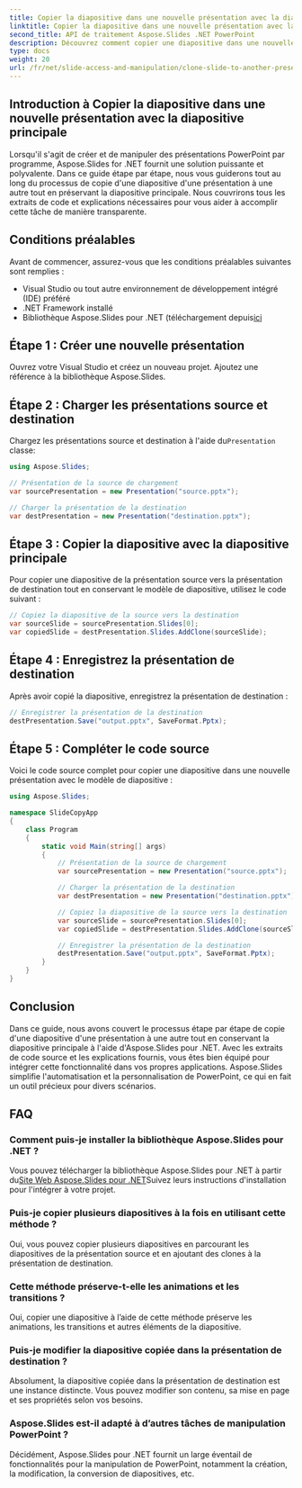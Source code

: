 ```yaml
---
title: Copier la diapositive dans une nouvelle présentation avec la diapositive principale
linktitle: Copier la diapositive dans une nouvelle présentation avec la diapositive principale
second_title: API de traitement Aspose.Slides .NET PowerPoint
description: Découvrez comment copier une diapositive dans une nouvelle présentation PowerPoint tout en conservant la diapositive principale à l'aide d'Aspose.Slides pour .NET. Ce guide complet étape par étape comprend des exemples de code source et couvre le chargement de présentations, la copie de diapositives, la préservation des animations, etc.
type: docs
weight: 20
url: /fr/net/slide-access-and-manipulation/clone-slide-to-another-presentation-with-master/
---
```


## Introduction à Copier la diapositive dans une nouvelle présentation avec la diapositive principale

Lorsqu'il s'agit de créer et de manipuler des présentations PowerPoint par programme, Aspose.Slides for .NET fournit une solution puissante et polyvalente. Dans ce guide étape par étape, nous vous guiderons tout au long du processus de copie d'une diapositive d'une présentation à une autre tout en préservant la diapositive principale. Nous couvrirons tous les extraits de code et explications nécessaires pour vous aider à accomplir cette tâche de manière transparente.

## Conditions préalables

Avant de commencer, assurez-vous que les conditions préalables suivantes sont remplies :

- Visual Studio ou tout autre environnement de développement intégré (IDE) préféré
- .NET Framework installé
-  Bibliothèque Aspose.Slides pour .NET (téléchargement depuis[ici](https://releases.aspose.com/slides/net/)

## Étape 1 : Créer une nouvelle présentation

Ouvrez votre Visual Studio et créez un nouveau projet. Ajoutez une référence à la bibliothèque Aspose.Slides.

## Étape 2 : Charger les présentations source et destination

 Chargez les présentations source et destination à l'aide du`Presentation` classe:

```csharp
using Aspose.Slides;

// Présentation de la source de chargement
var sourcePresentation = new Presentation("source.pptx");

// Charger la présentation de la destination
var destPresentation = new Presentation("destination.pptx");
```

## Étape 3 : Copier la diapositive avec la diapositive principale

Pour copier une diapositive de la présentation source vers la présentation de destination tout en conservant le modèle de diapositive, utilisez le code suivant :

```csharp
// Copiez la diapositive de la source vers la destination
var sourceSlide = sourcePresentation.Slides[0];
var copiedSlide = destPresentation.Slides.AddClone(sourceSlide);
```

## Étape 4 : Enregistrez la présentation de destination

Après avoir copié la diapositive, enregistrez la présentation de destination :

```csharp
// Enregistrer la présentation de la destination
destPresentation.Save("output.pptx", SaveFormat.Pptx);
```

## Étape 5 : Compléter le code source

Voici le code source complet pour copier une diapositive dans une nouvelle présentation avec le modèle de diapositive :

```csharp
using Aspose.Slides;

namespace SlideCopyApp
{
    class Program
    {
        static void Main(string[] args)
        {
            // Présentation de la source de chargement
            var sourcePresentation = new Presentation("source.pptx");

            // Charger la présentation de la destination
            var destPresentation = new Presentation("destination.pptx");

            // Copiez la diapositive de la source vers la destination
            var sourceSlide = sourcePresentation.Slides[0];
            var copiedSlide = destPresentation.Slides.AddClone(sourceSlide);

            // Enregistrer la présentation de la destination
            destPresentation.Save("output.pptx", SaveFormat.Pptx);
        }
    }
}
```

## Conclusion

Dans ce guide, nous avons couvert le processus étape par étape de copie d'une diapositive d'une présentation à une autre tout en conservant la diapositive principale à l'aide d'Aspose.Slides pour .NET. Avec les extraits de code source et les explications fournis, vous êtes bien équipé pour intégrer cette fonctionnalité dans vos propres applications. Aspose.Slides simplifie l'automatisation et la personnalisation de PowerPoint, ce qui en fait un outil précieux pour divers scénarios.

## FAQ

### Comment puis-je installer la bibliothèque Aspose.Slides pour .NET ?

 Vous pouvez télécharger la bibliothèque Aspose.Slides pour .NET à partir du[Site Web Aspose.Slides pour .NET](https://releases.aspose.com/slides/net/)Suivez leurs instructions d'installation pour l'intégrer à votre projet.

### Puis-je copier plusieurs diapositives à la fois en utilisant cette méthode ?

Oui, vous pouvez copier plusieurs diapositives en parcourant les diapositives de la présentation source et en ajoutant des clones à la présentation de destination.

### Cette méthode préserve-t-elle les animations et les transitions ?

Oui, copier une diapositive à l’aide de cette méthode préserve les animations, les transitions et autres éléments de la diapositive.

### Puis-je modifier la diapositive copiée dans la présentation de destination ?

Absolument, la diapositive copiée dans la présentation de destination est une instance distincte. Vous pouvez modifier son contenu, sa mise en page et ses propriétés selon vos besoins.

### Aspose.Slides est-il adapté à d’autres tâches de manipulation PowerPoint ?

Décidément, Aspose.Slides pour .NET fournit un large éventail de fonctionnalités pour la manipulation de PowerPoint, notamment la création, la modification, la conversion de diapositives, etc.